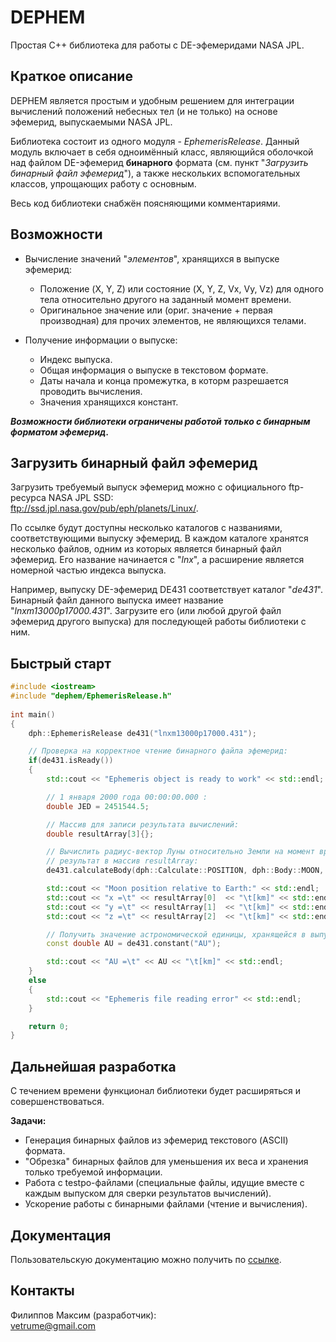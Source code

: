# DEPHEM
Простая C++ библиотека для работы с DE-эфемеридами NASA JPL.  

## Краткое описание
DEPHEM является простым и удобным решением для интеграции вычислений положений небесных тел (и не только) на основе эфемерид, выпускаемыми NASA JPL.  

Библиотека состоит из одного модуля - _EphemerisRelease_. Данный модуль включает в себя одноимённый класс, являющийся оболочкой над файлом DE-эфемерид **бинарного** формата (см. пункт "_Загрузить бинарный файл эфемерид_"), а также нескольких вспомогательных классов, упрощающих работу с основным.  

Весь код библиотеки снабжён поясняющими комментариями.

## Возможности
- Вычисление значений "_элементов_", хранящихся в выпуске эфемерид:
	- Положение (X, Y, Z) или состояние (X, Y, Z, Vx, Vy, Vz) для одного тела относительно другого на заданный момент времени.
	- Оригинальное значение или (ориг. значение + первая производная) для прочих элементов, не являющихся телами.  
	
- Получение информации о выпуске:
	- Индекс выпуска.
	- Общая информация о выпуске в текстовом формате.
	- Даты начала и конца промежутка, в которм разрешается проводить вычисления.
	- Значения хранящихся констант.

**_Возможности библиотеки ограничены работой только с бинарным форматом эфемерид._**

## Загрузить бинарный файл эфемерид
Загрузить требуемый выпуск эфемерид можно с официального ftp-ресурса NASA JPL SSD:  
<ftp://ssd.jpl.nasa.gov/pub/eph/planets/Linux/>.

По ссылке будут доступны несколько каталогов с названиями, соответствующими выпуску эфемерид. В каждом каталоге хранятся несколько файлов, одним из которых является бинарный файл эфемерид. Его название начинается с "_lnx_", а расширение является номерной частью индекса выпуска.  

Например, выпуску DE-эфемерид DE431 соответствует каталог "_de431_". Бинарный файл данного выпуска имеет название "_lnxm13000p17000.431_". Загрузите его (или любой другой файл эфемерид другого выпуска) для последующей работы библиотеки с ним.

## Быстрый старт
````c++
#include <iostream>
#include "dephem/EphemerisRelease.h"
    
int main()
{
    dph::EphemerisRelease de431("lnxm13000p17000.431");

    // Проверка на корректное чтение бинарного файла эфемерид:
    if(de431.isReady())
    {
        std::cout << "Ephemeris object is ready to work" << std::endl;

        // 1 января 2000 года 00:00:00.000 :
        double JED = 2451544.5;

        // Массив для записи результата вычислений:
        double resultArray[3]{};

        // Вычислить радиус-вектор Луны относительно Земли на момент времени JED и записать
        // результат в массив resultArray:
        de431.calculateBody(dph::Calculate::POSITION, dph::Body::MOON, dph::Body::EARTH, JED, resultArray);

        std::cout << "Moon position relative to Earth:" << std::endl;
        std::cout << "x =\t" << resultArray[0]  << "\t[km]" << std::endl;
        std::cout << "y =\t" << resultArray[1]  << "\t[km]" << std::endl;
        std::cout << "z =\t" << resultArray[2]  << "\t[km]" << std::endl;

        // Получить значение астрономической единицы, хранящейся в выпуске DE431:
        const double AU = de431.constant("AU");

        std::cout << "AU =\t" << AU << "\t[km]" << std::endl;    
    }
    else
    {
        std::cout << "Ephemeris file reading error" << std::endl;
    }

    return 0;
}
````

## Дальнейшая разработка
С течением времени функционал библиотеки будет расширяться и совершенствоваться.  

**Задачи:**
* Генерация бинарных файлов из эфемерид текстового (ASCII) формата.
* "Обрезка" бинарных файлов для уменьшения их веса и хранения только требуемой информации.
* Работа с testpo-файлами (специальные файлы, идущие вместе с каждым выпуском для сверки результатов вычислений).
* Ускорение работы с бинарными файлами (чтение и вычисления).

## Документация
Пользовательскую документацию можно получить по [ссылке](./docs/index.md).

## Контакты
Филиппов Максим (разработчик):  
<vetrume@gmail.com>